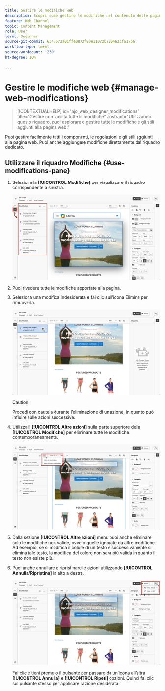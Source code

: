 ```yaml
---
title: Gestire le modifiche web
description: Scopri come gestire le modifiche nel contenuto delle pagine web di Journey Optimizer
feature: Web Channel
topic: Content Management
role: User
level: Beginner
source-git-commit: 6347673a01ffe0873f80e11072b720462cfa17b6
workflow-type: tm+mt
source-wordcount: '230'
ht-degree: 10%

---
```


# Gestire le modifiche web {#manage-web-modifications}

>[!CONTEXTUALHELP]
>id="ajo_web_designer_modifications"
>title="Gestire con facilità tutte le modifiche"
>abstract="Utilizzando questo riquadro, puoi esplorare e gestire tutte le modifiche e gli stili aggiunti alla pagina web."

Puoi gestire facilmente tutti i componenti, le regolazioni e gli stili aggiunti alla pagina web. Puoi anche aggiungere modifiche direttamente dal riquadro dedicato.

## Utilizzare il riquadro Modifiche {#use-modifications-pane}

1. Seleziona la **[!UICONTROL Modifiche]** per visualizzare il riquadro corrispondente a sinistra.

   ![](assets/web-designer-modifications-pane.png)

1. Puoi rivedere tutte le modifiche apportate alla pagina.

1. Seleziona una modifica indesiderata e fai clic sull’icona Elimina per rimuoverla.

   ![](assets/web-designer-modifications-delete.png)

   >[!CAUTION]
   >
   >Procedi con cautela durante l’eliminazione di un’azione, in quanto può influire sulle azioni successive.

1. Utilizza il **[!UICONTROL Altre azioni]** sulla parte superiore della **[!UICONTROL Modifiche]** per eliminare tutte le modifiche contemporaneamente.

   ![](assets/web-designer-delete-modifications.png)

1. Dalla sezione **[!UICONTROL Altre azioni]** menu puoi anche eliminare solo le modifiche non valide, ovvero quelle ignorate da altre modifiche. Ad esempio, se si modifica il colore di un testo e successivamente si elimina tale testo, la modifica del colore non sarà più valida in quanto il testo non esiste più.

1. Puoi anche annullare e ripristinare le azioni utilizzando **[!UICONTROL Annulla/Ripristina]** in alto a destra.

   ![](assets/web-designer-undo-redo.png)

   Fai clic e tieni premuto il pulsante per passare da un’icona all’altra **[!UICONTROL Annulla]** e **[!UICONTROL Ripeti]** opzioni. Quindi fai clic sul pulsante stesso per applicare l’azione desiderata.
